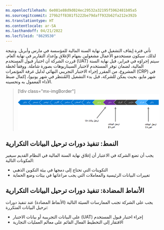 ```yaml
---
ms.openlocfilehash: 6e081e88d9d024ec29532a32195f5962481b05a5
ms.sourcegitcommit: 279b2ff8381f5222be79daff932b62fa212e392b
ms.translationtype: HT
ms.contentlocale: ar-SA
ms.lasthandoff: 04/21/2022
ms.locfileid: "8629530"
---
```

تأتي فترة إيقاف التشغيل في نهاية السنة المالية للمؤسسة في مارس وأبريل. ونتيجة لذلك، سيكون مستخدمو الأعمال مشغولين بمهام الإغلاق وإعداد التقارير في نهاية العام. قررت الشركة أن اختبار قبول المستخدم (UAT) سيتم إجراؤه في فبراير، قبل نهاية السنة المالية، لضمان توفر المستخدم لاختبار السيناريوهات بصورة شاملة. ووفقاً لخطة المشروع، من المقرر إجراء الاختبار التجريبي النهائي لدليل غرفة المؤتمرات (CRP) في شهر مايو، بحيث يمكن للشركة، قبل بدء التشغيل (المُنتظر في شهر يونيو)، إكمال ضبط الأداء المعمول به وتحسينه. 
 
> [!div class="mx-imgBorder"]
> [![رسم تخطيطي يمثل دورة ترحيل البيانات في السنة.](../media/data-migration-cycle.png)](../media/data-migration-cycle.png#lightbox)


## <a name="pattern---implement-iterative-data-migration-cycles"></a>النمط: تنفيذ دورات ترحيل البيانات التكرارية 
يجب أن تضع الشركة في الاعتبار أن إغلاق نهاية السنة المالية في النظام القديم سيغير المكونات التالية: 
- التكوينات التي تحتاج إلى دمجها في بيئة التكوين الذهبي
- تغييرات البيانات الرئيسية والمعاملات التي يجب مراعاتها في بيئات وضع الحماية
## <a name="anti-patterns---implement-iterative-data-migration-cycles"></a>الأنماط المضادة: تنفيذ دورات ترحيل البيانات التكرارية
يجب على الشركة تجنب الممارسات السيئة التالية (الأنماط المضادة) عند تنفيذ دورات ترحيل البيانات المتكررة:
- إجراء ‏‫اختبار قبول المستخدم (UAT)‬ على البيانات التجريبية أو بيانات الاختبار
- الافتقار إلى التخطيط الفعال القائم على معالم العمليات التجارية
